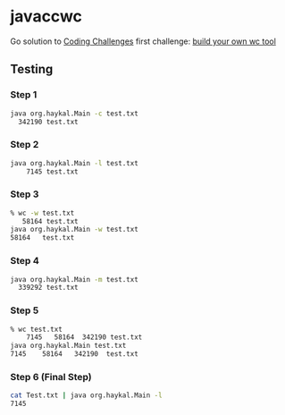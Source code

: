 # javaccwc
Go solution to [Coding Challenges](https://codingchallenges.fyi/challenges/intro) first challenge: [build your own wc tool](https://codingchallenges.fyi/challenges/challenge-wc)

## Testing

### Step 1

```bash
java org.haykal.Main -c test.txt
  342190 test.txt
```

### Step 2

```bash
java org.haykal.Main -l test.txt
    7145 test.txt
```

### Step 3

```bash
% wc -w test.txt
   58164 test.txt
java org.haykal.Main -w test.txt
58164   test.txt
```

### Step 4
```bash
java org.haykal.Main -m test.txt
  339292 test.txt
```

### Step 5
```bash
% wc test.txt
    7145   58164  342190 test.txt
java org.haykal.Main test.txt
7145    58164   342190  test.txt
```

### Step 6 (Final Step)
```bash
cat Test.txt | java org.haykal.Main -l
7145
```